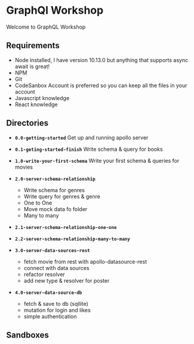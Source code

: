 # GraphQl Workshop
Welcome to GraphQL Workshop

## Requirements

- Node installed, I have version 10.13.0 but anything that supports async await is great!
- NPM
- Git
- CodeSanbox Account is preferred so you can keep all the files in your account
- Javascript knowledge
- React knowledge
 

## Directories
- **`0.0-getting-started`**
  Get up and running apollo server

- **`0.1-geting-started-finish`**
  Write schema & query for books

- **`1.0-write-your-first-schema`**
  Write your first schema & queries for movies

- **`2.0-server-schema-relationship`**
  - Write schema for genres
  - Write query for genres & genre
  - One to One
  - Move mock data fo folder
  - Many to many
  
- **`2.1-server-schema-relationship-one-one`**
- **`2.2-server-schema-relationship-many-to-many`**

- **`3.0-server-data-sources-rest`**  
   - fetch movie from rest with apollo-datasource-rest
   - connect with data sources
   - refactor resolver
   - add new type & resolver for poster

- **`4.0-server-data-source-db`**
  - fetch & save to db (sqllite)
  - mutation for login and likes
  - simple authentication

 

 ## Sandboxes
  